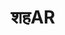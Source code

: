 ---
title: "शहAR"
excerpt: AR Town Builder
Experience layout: projects
selected: "false"
hompage: "false"
fullpage: "no"
active: "no"

header: teaser......
tags: VR Research

banner_image1: ...... pending
team_members: "Saloni Shetye | Sharvil Survase | Mann Merchant | Sanat Prasad | Lakshya Ranwan"
team_members_align: "text-left"

permalink: projects/shahar

---
